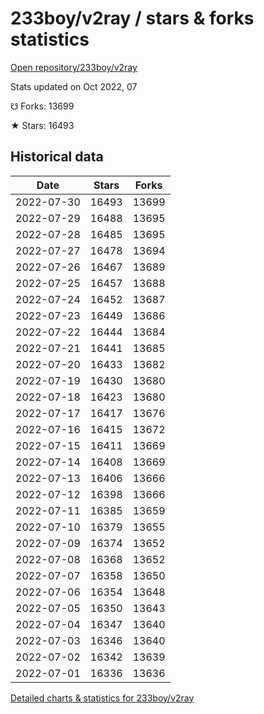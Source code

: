 # 233boy/v2ray / stars & forks statistics

[Open repository/233boy/v2ray](https://github.com/233boy/v2ray)

Stats updated on Oct 2022, 07

☋ Forks: 13699

★ Stars: 16493

## Historical data
| Date | Stars | Forks |
|------|-------|-------|
| 2022-07-30 | 16493 | 13699 | 
| 2022-07-29 | 16488 | 13695 | 
| 2022-07-28 | 16485 | 13695 | 
| 2022-07-27 | 16478 | 13694 | 
| 2022-07-26 | 16467 | 13689 | 
| 2022-07-25 | 16457 | 13688 | 
| 2022-07-24 | 16452 | 13687 | 
| 2022-07-23 | 16449 | 13686 | 
| 2022-07-22 | 16444 | 13684 | 
| 2022-07-21 | 16441 | 13685 | 
| 2022-07-20 | 16433 | 13682 | 
| 2022-07-19 | 16430 | 13680 | 
| 2022-07-18 | 16423 | 13680 | 
| 2022-07-17 | 16417 | 13676 | 
| 2022-07-16 | 16415 | 13672 | 
| 2022-07-15 | 16411 | 13669 | 
| 2022-07-14 | 16408 | 13669 | 
| 2022-07-13 | 16406 | 13666 | 
| 2022-07-12 | 16398 | 13666 | 
| 2022-07-11 | 16385 | 13659 | 
| 2022-07-10 | 16379 | 13655 | 
| 2022-07-09 | 16374 | 13652 | 
| 2022-07-08 | 16368 | 13652 | 
| 2022-07-07 | 16358 | 13650 | 
| 2022-07-06 | 16354 | 13648 | 
| 2022-07-05 | 16350 | 13643 | 
| 2022-07-04 | 16347 | 13640 | 
| 2022-07-03 | 16346 | 13640 | 
| 2022-07-02 | 16342 | 13639 | 
| 2022-07-01 | 16336 | 13636 | 


[Detailed charts & statistics for 233boy/v2ray](https://reviewgithub.com/rep/233boy/v2ray)
